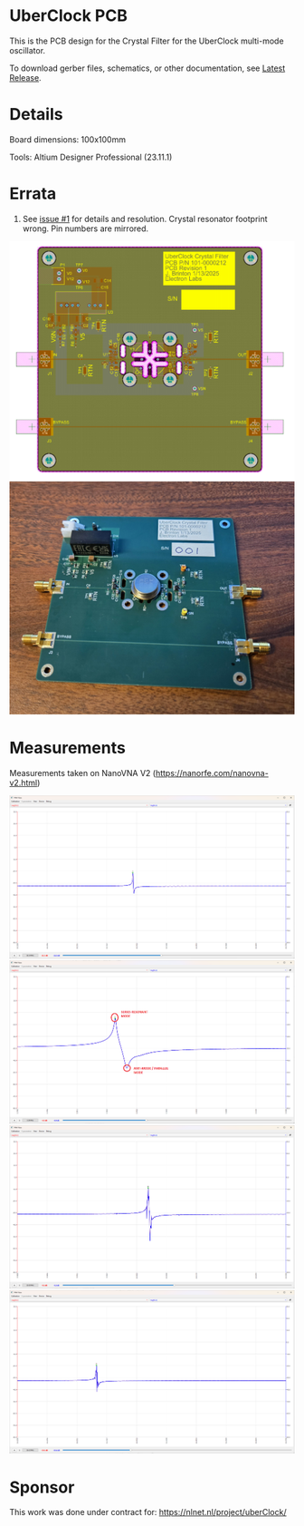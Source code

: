 # UberClock PCB
This is the PCB design for the Crystal Filter for the UberClock multi-mode oscillator.

To download gerber files, schematics, or other documentation, see [Latest Release](https://github.com/jdbrinton/uberclock/releases).

# Details
Board dimensions: 100x100mm

Tools: Altium Designer Professional (23.11.1)

# Errata
1. See [issue #1](https://github.com/jdbrinton/uberclock/issues/1) for details and resolution. Crystal resonator footprint wrong. Pin numbers are mirrored.

![PCB Design](board_picture.png)
![PCB Photo](photo.jpg)

# Measurements

Measurements taken on NanoVNA V2 (https://nanorfe.com/nanovna-v2.html)

![Mode B500](measurements/mode_b500.png)
![Mode C100](measurements/mode_c100.png)
![Mode C300](measurements/mode_c300.png)
![Mode C500](measurements/mode_c500.png)

# Sponsor

This work was done under contract for: https://nlnet.nl/project/uberClock/

